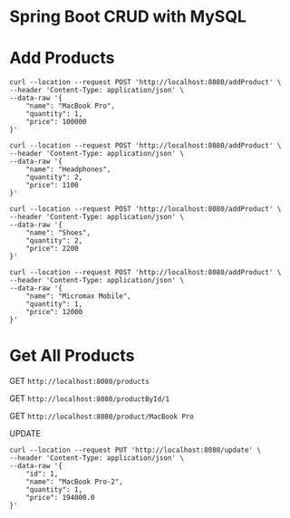# Spring Boot CRUD with MySQL

# Add Products

```
curl --location --request POST 'http://localhost:8080/addProduct' \
--header 'Content-Type: application/json' \
--data-raw '{
    "name": "MacBook Pro",
    "quantity": 1,
    "price": 100000
}'
```

```
curl --location --request POST 'http://localhost:8080/addProduct' \
--header 'Content-Type: application/json' \
--data-raw '{
    "name": "Headphones",
    "quantity": 2,
    "price": 1100
}'
```

```
curl --location --request POST 'http://localhost:8080/addProduct' \
--header 'Content-Type: application/json' \
--data-raw '{
    "name": "Shoes",
    "quantity": 2,
    "price": 2200
}'
```

```
curl --location --request POST 'http://localhost:8080/addProduct' \
--header 'Content-Type: application/json' \
--data-raw '{
    "name": "Micromax Mobile",
    "quantity": 1,
    "price": 12000
}'
```

# Get All Products

GET `http://localhost:8080/products`

GET `http://localhost:8080/productById/1`

GET `http://localhost:8080/product/MacBook Pro`

UPDATE 

```
curl --location --request PUT 'http://localhost:8080/update' \
--header 'Content-Type: application/json' \
--data-raw '{
    "id": 1,
    "name": "MacBook Pro-2",
    "quantity": 1,
    "price": 194000.0
}'
```